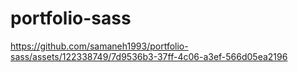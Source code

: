 # portfolio-sass


https://github.com/samaneh1993/portfolio-sass/assets/122338749/7d9536b3-37ff-4c06-a3ef-566d05ea2196

